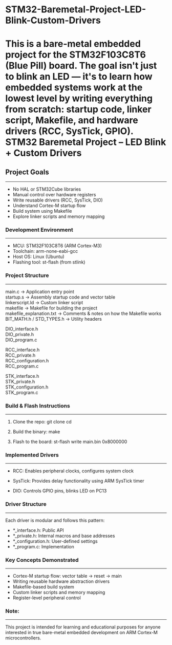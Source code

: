 # STM32-Baremetal-Project-LED-Blink-Custom-Drivers
This is a bare-metal embedded project for the STM32F103C8T6 (Blue Pill) board. The goal isn't just to blink an LED — it's to learn how embedded systems work at the lowest level by writing everything from scratch: startup code, linker script, Makefile, and hardware drivers (RCC, SysTick, GPIO).
STM32 Baremetal Project – LED Blink + Custom Drivers
====================================================
## Project Goals
-------------
- No HAL or STM32Cube libraries
- Manual control over hardware registers
- Write reusable drivers (RCC, SysTick, DIO)
- Understand Cortex-M startup flow
- Build system using Makefile
- Explore linker scripts and memory mapping

### Development Environment
------------------------
- MCU: STM32F103C8T6 (ARM Cortex-M3)
- Toolchain: arm-none-eabi-gcc
- Host OS: Linux (Ubuntu)
- Flashing tool: st-flash (from stlink)

### Project Structure
-----------------
main.c                     -> Application entry point  
startup.s                  -> Assembly startup code and vector table  
linkerscript.ld            -> Custom linker script  
makefile                   -> Makefile for building the project  
makefile_explanation.txt   -> Comments & notes on how the Makefile works  
BIT_MATH.h / STD_TYPES.h   -> Utility headers  

DIO_interface.h  
DIO_private.h  
DIO_program.c  

RCC_interface.h  
RCC_private.h  
RCC_configuration.h  
RCC_program.c  

STK_interface.h  
STK_private.h  
STK_configuration.h  
STK_program.c  

### Build & Flash Instructions
--------------------------
1. Clone the repo:
   git clone 
   cd 

2. Build the binary:
   make

3. Flash to the board:
   st-flash write main.bin 0x8000000

### Implemented Drivers
-------------------
- RCC:
  Enables peripheral clocks, configures system clock

- SysTick:
  Provides delay functionality using ARM SysTick timer

- DIO:
  Controls GPIO pins, blinks LED on PC13

### Driver Structure
----------------
Each driver is modular and follows this pattern:
- *_interface.h: Public API
- *_private.h: Internal macros and base addresses
- *_configuration.h: User-defined settings
- *_program.c: Implementation

### Key Concepts Demonstrated
--------------------------
- Cortex-M startup flow: vector table → reset → main
- Writing reusable hardware abstraction drivers
- Makefile-based build system
- Custom linker scripts and memory mapping
- Register-level peripheral control

### Note:
-----
This project is intended for learning and educational purposes for anyone interested in true bare-metal embedded development on ARM Cortex-M microcontrollers.
